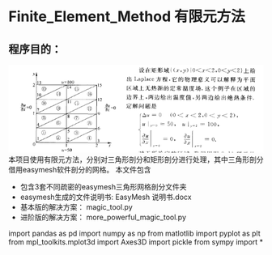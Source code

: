 # Finite_Element_Method 有限元方法
## 程序目的：
![](https://github.com/yellowyellowyao/-Finite_Element_Method/blob/master/picture/%E6%95%B0%E5%AD%A6%E9%97%AE%E9%A2%98%E6%8F%8F%E8%BF%B0.png)
本项目使用有限元方法，分别对三角形剖分和矩形剖分进行处理，其中三角形剖分借用easymesh软件剖分的网格。
本文件包含
- 包含3套不同疏密的easymesh三角形网格剖分文件夹
- easymesh生成的文件说明书:  EasyMesh 说明书.docx
- 基本版的解决方案： magic_tool.py
- 进阶版的解决方案： more_powerful_magic_tool.py

import pandas as pd
import numpy as np
from matlotlib import pyplot as plt
from mpl_toolkits.mplot3d import Axes3D
import pickle
from sympy import *


